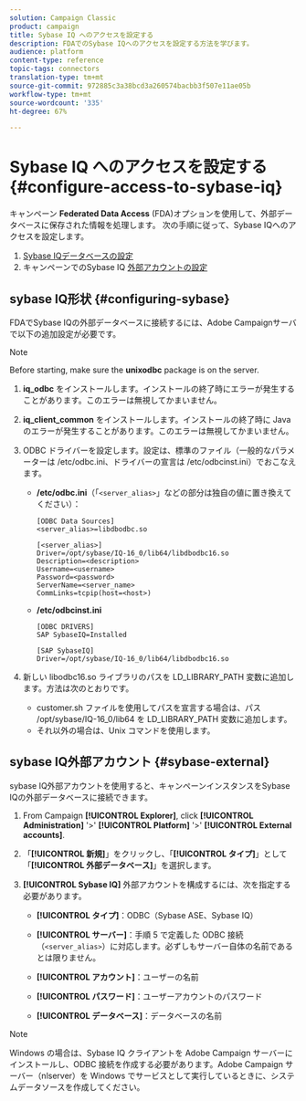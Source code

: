 ```yaml
---
solution: Campaign Classic
product: campaign
title: Sybase IQ へのアクセスを設定する
description: FDAでのSybase IQへのアクセスを設定する方法を学びます。
audience: platform
content-type: reference
topic-tags: connectors
translation-type: tm+mt
source-git-commit: 972885c3a38bcd3a260574bacbb3f507e11ae05b
workflow-type: tm+mt
source-wordcount: '335'
ht-degree: 67%

---
```



# Sybase IQ へのアクセスを設定する {#configure-access-to-sybase-iq}

キャンペーン **Federated Data Access** (FDA)オプションを使用して、外部データベースに保存された情報を処理します。 次の手順に従って、Sybase IQへのアクセスを設定します。

1. [Sybase IQデータベースの設定](#configuring-sybase)
1. キャンペーンでのSybase IQ [外部アカウントの設定](#sybase-external)

## sybase IQ形状 {#configuring-sybase}

FDAでSybase IQの外部データベースに接続するには、Adobe Campaignサーバで以下の追加設定が必要です。

>[!NOTE]
>
>Before starting, make sure the **unixodbc** package is on the server.

1. **iq_odbc** をインストールします。インストールの終了時にエラーが発生することがあります。このエラーは無視してかまいません。

1. **iq_client_common** をインストールします。インストールの終了時に Java のエラーが発生することがあります。このエラーは無視してかまいません。

1. ODBC ドライバーを設定します。設定は、標準のファイル（一般的なパラメーターは /etc/odbc.ini、ドライバーの宣言は /etc/odbcinst.ini）でおこなえます。

   * **/etc/odbc.ini**（「`<server_alias>`」などの部分は独自の値に置き換えてください）：

      ```
      [ODBC Data Sources]
      <server_alias>=libdbodbc.so
      
      [<server_alias>]
      Driver=/opt/sybase/IQ-16_0/lib64/libdbodbc16.so
      Description=<description>
      Username=<username>
      Password=<password>
      ServerName=<server_name>
      CommLinks=tcpip(host=<host>)
      ```

   * **/etc/odbcinst.ini**

      ```
      [ODBC DRIVERS]
      SAP SybaseIQ=Installed
      
      [SAP SybaseIQ]
      Driver=/opt/sybase/IQ-16_0/lib64/libdbodbc16.so
      ```

1. 新しい libodbc16.so ライブラリのパスを LD_LIBRARY_PATH 変数に追加します。方法は次のとおりです。

   * customer.sh ファイルを使用してパスを宣言する場合は、パス /opt/sybase/IQ-16_0/lib64 を LD_LIBRARY_PATH 変数に追加します。
   * それ以外の場合は、Unix コマンドを使用します。

## sybase IQ外部アカウント {#sybase-external}

sybase IQ外部アカウントを使用すると、キャンペーンインスタンスをSybase IQの外部データベースに接続できます。

1. From Campaign **[!UICONTROL Explorer]**, click **[!UICONTROL Administration]** &#39;>&#39; **[!UICONTROL Platform]** &#39;>&#39; **[!UICONTROL External accounts]**.

1. 「**[!UICONTROL 新規]**」をクリックし、「**[!UICONTROL タイプ]**」として「**[!UICONTROL 外部データベース]**」を選択します。

1. **[!UICONTROL Sybase IQ]** 外部アカウントを構成するには、次を指定する必要があります。

   * **[!UICONTROL タイプ]**：ODBC（Sybase ASE、Sybase IQ）

   * **[!UICONTROL サーバー]**：手順 5 で定義した ODBC 接続（`<server_alias>`）に対応します。必ずしもサーバー自体の名前であるとは限りません。

   * **[!UICONTROL アカウント]**：ユーザーの名前

   * **[!UICONTROL パスワード]**：ユーザーアカウントのパスワード

   * **[!UICONTROL データベース]**：データベースの名前

>[!NOTE]
>
>Windows の場合は、Sybase IQ クライアントを Adobe Campaign サーバーにインストールし、ODBC 接続を作成する必要があります。Adobe Campaign サーバー（nlserver）を Windows でサービスとして実行しているときに、システムデータソースを作成してください。


